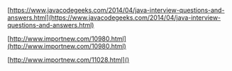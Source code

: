 [https://www.javacodegeeks.com/2014/04/java-interview-questions-and-answers.html](https://www.javacodegeeks.com/2014/04/java-interview-questions-and-answers.html)

[http://www.importnew.com/10980.html](http://www.importnew.com/10980.html)

[http://www.importnew.com/11028.html]()
